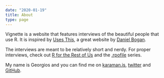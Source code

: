 ```yaml
---
date: "2020-01-19"
title: About
type: page
---
```


Vignette is a website that features interviews of the beautiful people that use R. It is inspired by [Uses This](https://usesthis.com), a great website by [Daniel Bogan](https://waferbaby.com/). 

The interviews are meant to be relatively short and nerdy. For proper interviews, check out [R for the Rest of Us](https://rfortherestofus.com/category/my-r-journey/) and the [.rpofile](https://ropensci.org/tags/rprofile/) series.

My name is Georgios and you can find me on [karaman.is](https://karaman.is/), [twitter](https://twitter.com/geokaramanis) and [GitHub](https://github.com/gkaramanis/vignette_md).